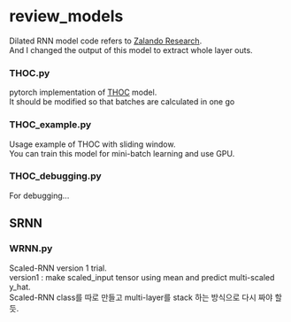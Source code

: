 # review_models
Dilated RNN model code refers to [Zalando Research](https://github.com/zalandoresearch/pytorch-dilated-rnn).   
And I changed the output of this model to extract whole layer outs.

### THOC.py
pytorch implementation of [THOC](https://proceedings.neurips.cc/paper/2020/file/97e401a02082021fd24957f852e0e475-Paper.pdf) model.   
It should be modified so that batches are calculated in one go    

### THOC_example.py
Usage example of THOC with sliding window.   
You can train this model for mini-batch learning and use GPU.   

### THOC_debugging.py
For debugging...

## SRNN   
### WRNN.py   
Scaled-RNN version 1 trial.   
version1 : make scaled_input tensor using mean and predict multi-scaled y_hat.   
Scaled-RNN class를 따로 만들고 multi-layer를 stack 하는 방식으로 다시 짜야 할 듯.

